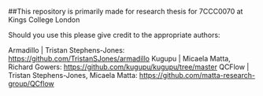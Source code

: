 ##This repository is primarily made for research thesis for 7CCC0070 at Kings College London

Should you use this please give credit to the appropriate authors:

Armadillo | Tristan Stephens-Jones: https://github.com/TristanSJones/armadillo
Kugupu | Micaela Matta, Richard Gowers: https://github.com/kugupu/kugupu/tree/master
QCFlow | Tristan Stephens-Jones, Micaela Matta: https://github.com/matta-research-group/QCflow


